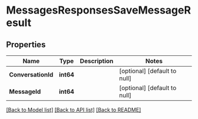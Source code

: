 # MessagesResponsesSaveMessageResult

## Properties
Name | Type | Description | Notes
------------ | ------------- | ------------- | -------------
**ConversationId** | **int64** |  | [optional] [default to null]
**MessageId** | **int64** |  | [optional] [default to null]

[[Back to Model list]](../README.md#documentation-for-models) [[Back to API list]](../README.md#documentation-for-api-endpoints) [[Back to README]](../README.md)



